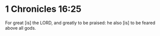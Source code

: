 # 1 Chronicles 16:25

For great [is] the LORD, and greatly to be praised: he also [is] to be feared above all gods.